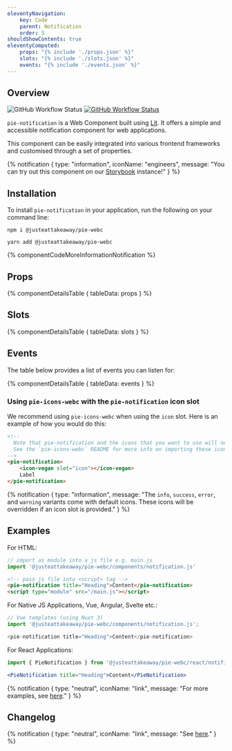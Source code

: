 ```yaml
---
eleventyNavigation:
    key: Code
    parent: Notification
    order: 3
shouldShowContents: true
eleventyComputed:
    props: "{% include './props.json' %}"
    slots: "{% include './slots.json' %}"
    events: "{% include './events.json' %}"
---
```


## Overview
<p>
  <a href="https://www.npmjs.com/@justeattakeaway/pie-notification" style="text-decoration: none">
    <img alt="GitHub Workflow Status" src="https://img.shields.io/npm/v/@justeattakeaway/pie-notification.svg?label=pie-notification">
  </a>

  <a href="https://www.npmjs.com/package/@justeattakeaway/pie-webc">
    <img alt="GitHub Workflow Status" src="https://img.shields.io/npm/v/@justeattakeaway/pie-webc.svg?label=pie-webc">
  </a>
</p>

`pie-notification` is a Web Component built using [Lit](https://lit.dev/). It offers a simple and accessible notification component for web applications.

This component can be easily integrated into various frontend frameworks and customised through a set of properties.

{% notification {
  type: "information",
  iconName: "engineers",
  message: "You can try out this component on our [Storybook](https://webc.pie.design/?path=/docs/components-notification) instance!"
} %}

## Installation

To install `pie-notification` in your application, run the following on your command line:

```shell
npm i @justeattakeaway/pie-webc
```

```shell
yarn add @justeattakeaway/pie-webc
```

{% componentCodeMoreInformationNotification %}

## Props

{% componentDetailsTable {
  tableData: props
} %}

## Slots

{% componentDetailsTable {
  tableData: slots
} %}

## Events

The table below provides a list of events you can listen for:

{% componentDetailsTable {
tableData: events
} %}

### Using `pie-icons-webc` with the `pie-notification` icon slot

We recommend using `pie-icons-webc` when using the `icon` slot. Here is an example of how you would do this:

```html
<!--
  Note that pie-notification and the icons that you want to use will need to be imported as components into your application.
  See the `pie-icons-webc` README for more info on importing these icons.
-->
<pie-notification>
    <icon-vegan slot="icon"></icon-vegan>
    Label
</pie-notification>
```

{% notification {
  type: "information",
  message: "The `info`, `success`, `error`, and `warning` variants come with default icons. These icons will be overridden if an icon slot is provided."
} %}

## Examples

For HTML:

```js
// import as module into a js file e.g. main.js
import '@justeattakeaway/pie-webc/components/notification.js'
```

```html
<!-- pass js file into <script> tag -->
<pie-notification title="Heading">Content</pie-notification>
<script type="module" src="/main.js"></script>
```

For Native JS Applications, Vue, Angular, Svelte etc.:

```js
// Vue templates (using Nuxt 3)
import '@justeattakeaway/pie-webc/components/notification.js';

<pie-notification title="Heading">Content</pie-notification>
```

For React Applications:

```jsx
import { PieNotification } from '@justeattakeaway/pie-webc/react/notification.js';

<PieNotification title="Heading">Content</PieNotification>
```

{% notification {
  type: "neutral",
  iconName: "link",
  message: "For more examples, see [here](https://github.com/justeattakeaway/pie-aperture/tree/main)."
} %}

## Changelog

{% notification {
  type: "neutral",
  iconName: "link",
  message: "See [here](https://github.com/justeattakeaway/pie/blob/main/packages/components/pie-notification/CHANGELOG.md)."
} %}
